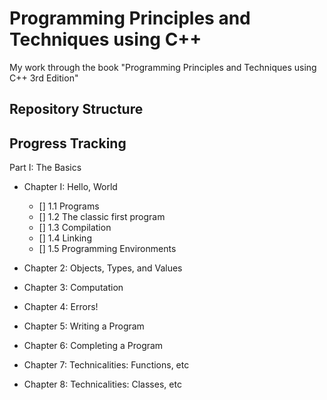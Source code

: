# Programming Principles and Techniques using C++

My work through the book "Programming Principles and Techniques using C++ 3rd Edition"

## Repository Structure

## Progress Tracking

Part I: The Basics

- Chapter I: Hello, World
  - [] 1.1 Programs
  - [] 1.2 The classic first program
  - [] 1.3 Compilation
  - [] 1.4 Linking
  - [] 1.5 Programming Environments

- Chapter 2: Objects, Types, and Values
- Chapter 3: Computation
- Chapter 4: Errors!
- Chapter 5: Writing a Program
- Chapter 6: Completing a Program
- Chapter 7: Technicalities: Functions, etc
- Chapter 8: Technicalities: Classes, etc
